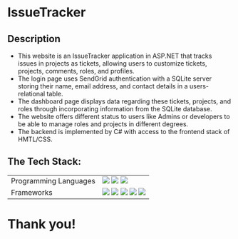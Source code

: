 # IssueTracker

## Description
- This website is an IssueTracker application in ASP.NET that tracks issues in projects as tickets, allowing users to customize tickets, projects, comments, roles, and profiles. 
- The login page uses SendGrid authentication with a SQLite server storing their name, email address, and contact details in a users-relational table.
- The dashboard page displays data regarding these tickets, projects, and roles through incorporating information from the SQLite database.
- The website offers different status to users like Admins or developers to be able to manage roles and projects in different degrees.
- The backend is implemented by C# with access to the frontend stack of HMTL/CSS.

## The Tech Stack:

<table>
    <tr>
        <td>Programming Languages</td>
        <td>
          <img src="https://img.shields.io/badge/C%23-239120?style=flat-square&logo=c-sharp&logoColor=white"/>
          <img src="https://img.shields.io/badge/HTML5-%23E34F26.svg?style=flat-square&logo=html5&logoColor=white"/>
          <img src="https://img.shields.io/badge/CSS3-%231572B6.svg?style=flat-square&logo=css3&logoColor=white"/>
        </td>
    </tr>
    <tr>
        <td>Frameworks</td>
        <td>
            <img src="https://img.shields.io/badge/.NET-5C2D91?style=flat-square&logo=.net&logoColor=white"/>
            <img src="https://img.shields.io/badge/SQLite-A74304?style=flat-square&logo=sqlite&logoColor=white"/>
            <img src="https://img.shields.io/badge/Bootstrap-B32403?style=flat-square&logo=bootstrap&logoColor=white"/>
            <img src="https://img.shields.io/badge/Identity-EEE302?style=flat-square&logo=identity&logoColor=white"/>
            <img src="https://img.shields.io/badge/SendGrid Blue-blue?style=flat-square&logo=sendgrid&logoColor=white"/>
        </td>
    </tr>
</table>

# Thank you!

